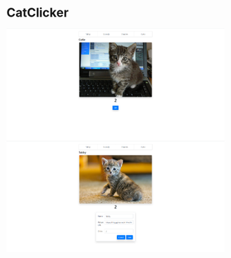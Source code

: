 # CatClicker
![alt text](https://raw.githubusercontent.com/harinathpamu/CatClicker/master/App.png "App")
![alt text](https://raw.githubusercontent.com/harinathpamu/CatClicker/master/Edit.png "Edit")
